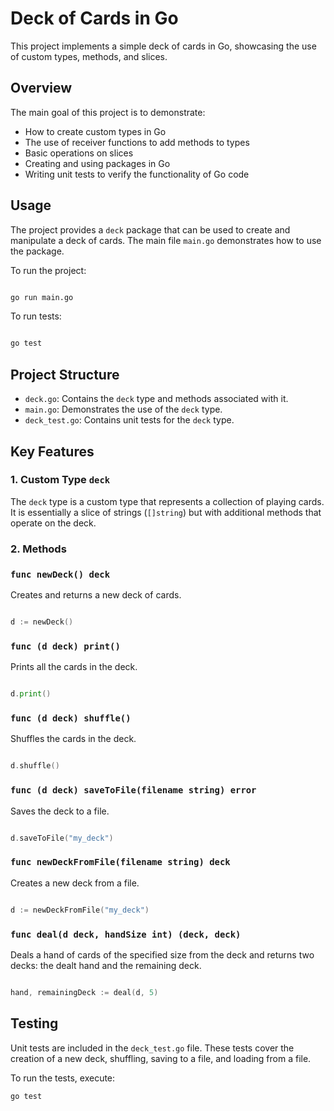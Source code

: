 # Deck of Cards in Go

This project implements a simple deck of cards in Go, showcasing the use of custom types, methods, and slices.

## Overview

The main goal of this project is to demonstrate:

- How to create custom types in Go
- The use of receiver functions to add methods to types
- Basic operations on slices
- Creating and using packages in Go
- Writing unit tests to verify the functionality of Go code


## Usage

The project provides a `deck` package that can be used to create and manipulate a deck of cards. The main file `main.go` demonstrates how to use the package.

To run the project:

```bash

go run main.go

```

To run tests:

```bash

go test

```

## Project Structure

- `deck.go`: Contains the `deck` type and methods associated with it.
- `main.go`: Demonstrates the use of the `deck` type.
- `deck_test.go`: Contains unit tests for the `deck` type.

## Key Features

### 1. Custom Type `deck`

The `deck` type is a custom type that represents a collection of playing cards. It is essentially a slice of strings (`[]string`) but with additional methods that operate on the deck.

### 2. Methods

### `func newDeck() deck`

Creates and returns a new deck of cards.

```go

d := newDeck()

```

### `func (d deck) print()`

Prints all the cards in the deck.

```go

d.print()

```

### `func (d deck) shuffle()`

Shuffles the cards in the deck.

```go

d.shuffle()

```

### `func (d deck) saveToFile(filename string) error`

Saves the deck to a file.

```go

d.saveToFile("my_deck")

```

### `func newDeckFromFile(filename string) deck`

Creates a new deck from a file.

```go

d := newDeckFromFile("my_deck")

```

### `func deal(d deck, handSize int) (deck, deck)`

Deals a hand of cards of the specified size from the deck and returns two decks: the dealt hand and the remaining deck.

```go

hand, remainingDeck := deal(d, 5)

```

## Testing

Unit tests are included in the `deck_test.go` file. These tests cover the creation of a new deck, shuffling, saving to a file, and loading from a file.

To run the tests, execute:

```bash
go test
```

